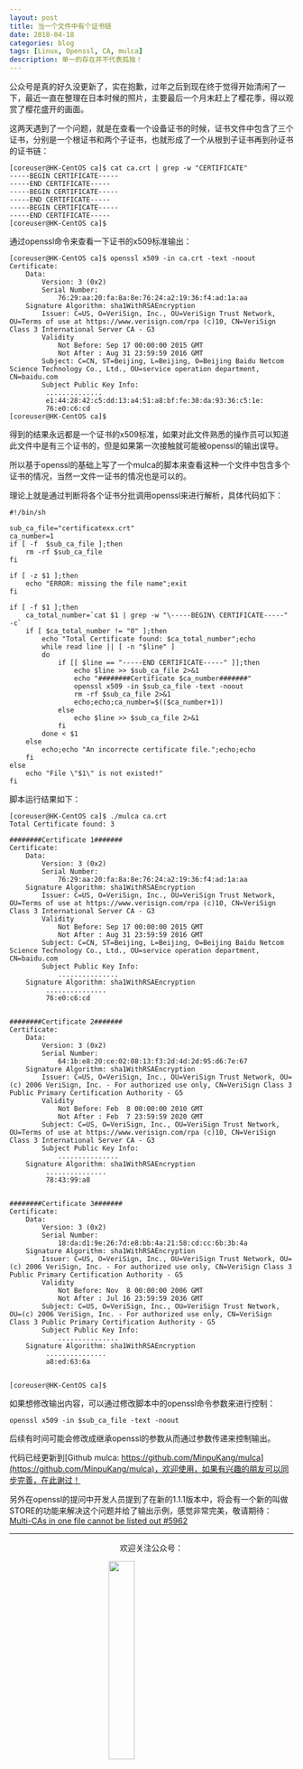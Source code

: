 ```yaml
---
layout: post
title: 当一个文件中有个证书链
date: 2018-04-18
categories: blog
tags: [Linux, Openssl, CA, mulca]
description: 单一的存在并不代表孤独！
---
```


<style>
img{
  display:block;
  margin:0
  auto;
}
</style>

<meta name="referrer" content="never">

公众号是真的好久没更新了，实在抱歉，过年之后到现在终于觉得开始清闲了一下，最近一直在整理在日本时候的照片，主要最后一个月末赶上了樱花季，得以观赏了樱花盛开的画面。

这两天遇到了一个问题，就是在查看一个设备证书的时候，证书文件中包含了三个证书，分别是一个根证书和两个子证书，也就形成了一个从根到子证书再到孙证书的证书链：

```
[coreuser@HK-CentOS ca]$ cat ca.crt | grep -w "CERTIFICATE"
-----BEGIN CERTIFICATE-----
-----END CERTIFICATE-----
-----BEGIN CERTIFICATE-----
-----END CERTIFICATE-----
-----BEGIN CERTIFICATE-----
-----END CERTIFICATE-----
[coreuser@HK-CentOS ca]$
```

通过openssl命令来查看一下证书的x509标准输出：
```
[coreuser@HK-CentOS ca]$ openssl x509 -in ca.crt -text -noout
Certificate:
    Data:
        Version: 3 (0x2)
        Serial Number:
            76:29:aa:20:fa:8a:8e:76:24:a2:19:36:f4:ad:1a:aa
    Signature Algorithm: sha1WithRSAEncryption
        Issuer: C=US, O=VeriSign, Inc., OU=VeriSign Trust Network, OU=Terms of use at https://www.verisign.com/rpa (c)10, CN=VeriSign Class 3 International Server CA - G3
        Validity
            Not Before: Sep 17 00:00:00 2015 GMT
            Not After : Aug 31 23:59:59 2016 GMT
        Subject: C=CN, ST=Beijing, L=Beijing, O=Beijing Baidu Netcom Science Technology Co., Ltd., OU=service operation department, CN=baidu.com
        Subject Public Key Info:
         ..............
         e1:44:28:42:c5:dd:13:a4:51:a8:bf:fe:30:da:93:36:c5:1e:
         76:e0:c6:cd
[coreuser@HK-CentOS ca]$
```

得到的结果永远都是一个证书的x509标准，如果对此文件熟悉的操作员可以知道此文件中是有三个证书的，但是如果第一次接触就可能被openssl的输出误导。

所以基于openssl的基础上写了一个mulca的脚本来查看这种一个文件中包含多个证书的情况，当然一文件一证书的情况也是可以的。

理论上就是通过判断将各个证书分批调用openssl来进行解析，具体代码如下：
```
#!/bin/sh

sub_ca_file="certificatexx.crt"
ca_number=1
if [ -f  $sub_ca_file ];then
    rm -rf $sub_ca_file
fi

if [ -z $1 ];then
    echo "ERROR: missing the file name";exit
fi

if [ -f $1 ];then
    ca_total_number=`cat $1 | grep -w "\-----BEGIN\ CERTIFICATE-----" -c`
    if [ $ca_total_number != "0" ];then
        echo "Total Certificate found: $ca_total_number";echo
        while read line || [ -n "$line" ]
        do
            if [[ $line == "-----END CERTIFICATE-----" ]];then
                echo $line >> $sub_ca_file 2>&1
                echo "########Certificate $ca_number#######"
                openssl x509 -in $sub_ca_file -text -noout
                rm -rf $sub_ca_file 2>&1
                echo;echo;ca_number=$(($ca_number+1))
            else
                echo $line >> $sub_ca_file 2>&1
            fi
        done < $1
    else
        echo;echo "An incorrecte certificate file.";echo;echo
    fi
else
    echo "File \"$1\" is not existed!"
fi
```

脚本运行结果如下：
```
[coreuser@HK-CentOS ca]$ ./mulca ca.crt
Total Certificate found: 3

########Certificate 1#######
Certificate:
    Data:
        Version: 3 (0x2)
        Serial Number:
            76:29:aa:20:fa:8a:8e:76:24:a2:19:36:f4:ad:1a:aa
    Signature Algorithm: sha1WithRSAEncryption
        Issuer: C=US, O=VeriSign, Inc., OU=VeriSign Trust Network, OU=Terms of use at https://www.verisign.com/rpa (c)10, CN=VeriSign Class 3 International Server CA - G3
        Validity
            Not Before: Sep 17 00:00:00 2015 GMT
            Not After : Aug 31 23:59:59 2016 GMT
        Subject: C=CN, ST=Beijing, L=Beijing, O=Beijing Baidu Netcom Science Technology Co., Ltd., OU=service operation department, CN=baidu.com
        Subject Public Key Info:
            ...............
    Signature Algorithm: sha1WithRSAEncryption
         ...............
         76:e0:c6:cd


########Certificate 2#######
Certificate:
    Data:
        Version: 3 (0x2)
        Serial Number:
            64:1b:e8:20:ce:02:08:13:f3:2d:4d:2d:95:d6:7e:67
    Signature Algorithm: sha1WithRSAEncryption
        Issuer: C=US, O=VeriSign, Inc., OU=VeriSign Trust Network, OU=(c) 2006 VeriSign, Inc. - For authorized use only, CN=VeriSign Class 3 Public Primary Certification Authority - G5
        Validity
            Not Before: Feb  8 00:00:00 2010 GMT
            Not After : Feb  7 23:59:59 2020 GMT
        Subject: C=US, O=VeriSign, Inc., OU=VeriSign Trust Network, OU=Terms of use at https://www.verisign.com/rpa (c)10, CN=VeriSign Class 3 International Server CA - G3
        Subject Public Key Info:
            ...............
    Signature Algorithm: sha1WithRSAEncryption
         ...............
         78:43:99:a8


########Certificate 3#######
Certificate:
    Data:
        Version: 3 (0x2)
        Serial Number:
            18:da:d1:9e:26:7d:e8:bb:4a:21:58:cd:cc:6b:3b:4a
    Signature Algorithm: sha1WithRSAEncryption
        Issuer: C=US, O=VeriSign, Inc., OU=VeriSign Trust Network, OU=(c) 2006 VeriSign, Inc. - For authorized use only, CN=VeriSign Class 3 Public Primary Certification Authority - G5
        Validity
            Not Before: Nov  8 00:00:00 2006 GMT
            Not After : Jul 16 23:59:59 2036 GMT
        Subject: C=US, O=VeriSign, Inc., OU=VeriSign Trust Network, OU=(c) 2006 VeriSign, Inc. - For authorized use only, CN=VeriSign Class 3 Public Primary Certification Authority - G5
        Subject Public Key Info:
            ...............
    Signature Algorithm: sha1WithRSAEncryption
         ...............
         a8:ed:63:6a


[coreuser@HK-CentOS ca]$
```


如果想修改输出内容，可以通过修改脚本中的openssl命令参数来进行控制：
```
openssl x509 -in $sub_ca_file -text -noout
```

后续有时间可能会修改成继承openssl的参数从而通过参数传递来控制输出。

代码已经更新到[Github mulca: https://github.com/MinpuKang/mulca](https://github.com/MinpuKang/mulca)，欢迎使用，如果有兴趣的朋友可以同步完善，在此谢过！

另外在openssl的提问中开发人员提到了在新的1.1.1版本中，将会有一个新的叫做STORE的功能来解决这个问题并给了输出示例，感觉非常完美，敬请期待：[Multi-CAs in one file cannot be listed out #5962](https://github.com/openssl/openssl/issues/5962#issuecomment-382290344)

------------
<p align="center">欢迎关注公众号：</p>
<img src="https://mmbiz.qpic.cn/mmbiz_jpg/QqiaFS6NT0eD1g2UjYu4VfCGHmbhgVqOAnNnJQfN7ZhRVUCopYOsfpPtIEB95VNEqu8trAxJXzGDg01ka6z6wzQ/0?wx_fmt=jpeg" width="30%" />

<p align="center">感觉内容不错，读后有收获？欢迎小额赞助：</p>
<img src="https://mmbiz.qpic.cn/mmbiz_jpg/QqiaFS6NT0eAzA577Ce49rCLiby9EtT195GRiaqKCT6QCQ5Weia9OZD72MJz4ABlqAy1gbHepk5hHM464hCiarQRI7w/0?wx_fmt=jpeg" width="30%" />


